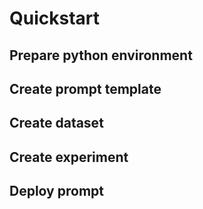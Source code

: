 # Quickstart

## Prepare python environment

## Create prompt template

## Create dataset

## Create experiment

## Deploy prompt